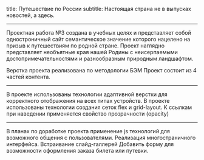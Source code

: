 title: Путешествие по России
subtitle: Настоящая страна не в выпусках новостей, а здесь.
___________________________

Проектная работа №3 создана в учебных целях и представляет собой одностроничный
сайт семантическое значение которого нацелено на призыв к путешествиям по родной стране. Проект наглядно представляет необъятные края нашей Родины с неисерпаемыми достопримечательностями и разнообразным природным ландшафтом.

Верстка проекта реализована по методологии БЭМ
Проект состоит из 4 частей контента.

___________________________

В проекте использованы технологии адаптивной верстки для корректного
отображения на всех типах устройств.
В проекте использованы технологии создания сеток flex и grid-layout.
К ссылкам при наведении применяется свойство прозрачности (opacity)

___________________________

В планах по доработке проекта применение js технологий
для возможного общения с пользователями.
Реализация многостраничного интерфейса.
Встраивание слайд-галлерей
Добавить форму для возможности оформления заказа билета или путевки.

